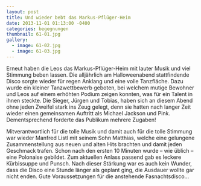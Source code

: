 ```yaml
---
layout: post
title: Und wieder bebt das Markus-Pflüger-Heim
date: 2013-11-01 01:13:00 -0400
categories: begegnungen
thumbnail: 61-01.jpg
gallery:
  - image: 61-02.jpg
  - image: 61-03.jpg
---
```

Erneut haben die Leos das Markus-Pflüger-Heim mit lauter Musik und viel Stimmung beben lassen. Die alljährlich am Halloweenabend stattfindende Disco sorgte wieder für regen Anklang und eine volle Tanzfläche. Dazu wurde ein kleiner Tanzwettbewerb geboten, bei welchem mutige Bewohner und Leos auf einem erhöhten Podium zeigen konnten, was für ein Talent in ihnen steckte. Die Sieger, Jürgen und Tobias, haben sich an diesem Abend ohne jeden Zweifel stark ins Zeug gelegt, denn sie hatten nach langer Zeit wieder einen gemeinsamen Auftritt als Michael Jackson und Pink. Dementsprechend forderte das Publikum mehrere Zugaben!

Mitverantwortlich für die tolle Musik und damit auch für die tolle Stimmung war wieder Manfred Listl mit seinem Sohn Matthias, welche eine gelungene Zusammenstellung aus neuen und alten Hits brachten und damit jeden Geschmack trafen. Schon nach den ersten 10 Minuten wurde – wie üblich – eine Polonaise gebildet. Zum aktuellen Anlass passend gab es leckere Kürbissuppe und Punsch. Nach dieser Stärkung war es auch kein Wunder, dass die Disco eine Stunde länger als geplant ging, die Ausdauer wollte gar nicht enden. Gute Voraussetzungen für die anstehende Fasnachtsdisco…